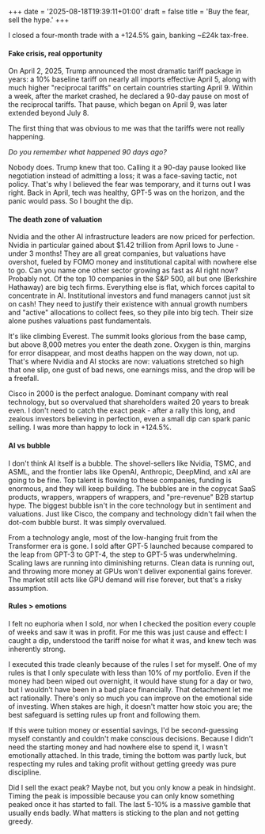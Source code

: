+++
date = '2025-08-18T19:39:11+01:00'
draft = false
title = 'Buy the fear, sell the hype.'
+++

I closed a four-month trade with a +124.5% gain, banking ~£24k tax-free.

#### Fake crisis, real opportunity

On April 2, 2025, Trump announced the most dramatic tariff package in years: a 10% baseline tariff on nearly all imports effective April 5, along with much higher "reciprocal tariffs" on certain countries starting April 9. Within a week, after the market crashed, he declared a 90-day pause on most of the reciprocal tariffs. That pause, which began on April 9, was later extended beyond July 8.

The first thing that was obvious to me was that the tariffs were not really happening.

*Do you remember what happened 90 days ago?*

Nobody does. Trump knew that too. Calling it a 90-day pause looked like negotiation instead of admitting a loss; it was a face-saving tactic, not policy. That's why I believed the fear was temporary, and it turns out I was right. Back in April, tech was healthy, GPT-5 was on the horizon, and the panic would pass. So I bought the dip.

#### The death zone of valuation

Nvidia and the other AI infrastructure leaders are now priced for perfection. Nvidia in particular gained about $1.42 trillion from April lows to June - under 3 months! They are all great companies, but valuations have overshot, fueled by FOMO money and institutional capital with nowhere else to go. Can you name one other sector growing as fast as AI right now? Probably not. Of the top 10 companies in the S&P 500, all but one (Berkshire Hathaway) are big tech firms. Everything else is flat, which forces capital to concentrate in AI. Institutional investors and fund managers cannot just sit on cash! They need to justify their existence with annual growth numbers and "active" allocations to collect fees, so they pile into big tech. Their size alone pushes valuations past fundamentals.

It's like climbing Everest. The summit looks glorious from the base camp, but above 8,000 metres you enter the death zone. Oxygen is thin, margins for error disappear, and most deaths happen on the way down, not up. That's where Nvidia and AI stocks are now: valuations stretched so high that one slip, one gust of bad news, one earnings miss, and the drop will be a freefall.

Cisco in 2000 is the perfect analogue. Dominant company with real technology, but so overvalued that shareholders waited 20 years to break even. I don't need to catch the exact peak - after a rally this long, and zealous investors believing in perfection, even a small dip can spark panic selling. I was more than happy to lock in +124.5%.

#### AI vs bubble

I don't think AI itself is a bubble. The shovel-sellers like Nvidia, TSMC, and ASML, and the frontier labs like OpenAI, Anthropic, DeepMind, and xAI are going to be fine. Top talent is flowing to these companies, funding is enormous, and they will keep building. The bubbles are in the copycat SaaS products, wrappers, wrappers of wrappers, and "pre-revenue" B2B startup hype. The biggest bubble isn't in the core technology but in sentiment and valuations. Just like Cisco, the company and technology didn't fail when the dot-com bubble burst. It was simply overvalued.

From a technology angle, most of the low-hanging fruit from the Transformer era is gone. I sold after GPT-5 launched because compared to the leap from GPT-3 to GPT-4, the step to GPT-5 was underwhelming. Scaling laws are running into diminishing returns. Clean data is running out, and throwing more money at GPUs won't deliver exponential gains forever. The market still acts like GPU demand will rise forever, but that's a risky assumption.

#### Rules > emotions

I felt no euphoria when I sold, nor when I checked the position every couple of weeks and saw it was in profit. For me this was just cause and effect: I caught a dip, understood the tariff noise for what it was, and knew tech was inherently strong.

I executed this trade cleanly because of the rules I set for myself. One of my rules is that I only speculate with less than 10% of my portfolio. Even if the money had been wiped out overnight, it would have stung for a day or two, but I wouldn't have been in a bad place financially. That detachment let me act rationally. There's only so much you can improve on the emotional side of investing. When stakes are high, it doesn't matter how stoic you are; the best safeguard is setting rules up front and following them.

If this were tuition money or essential savings, I'd be second-guessing myself constantly and couldn't make conscious decisions. Because I didn't need the starting money and had nowhere else to spend it, I wasn't emotionally attached. In this trade, timing the bottom was partly luck, but respecting my rules and taking profit without getting greedy was pure discipline.

Did I sell the exact peak? Maybe not, but you only know a peak in hindsight. Timing the peak is impossible because you can only know something peaked once it has started to fall. The last 5-10% is a massive gamble that usually ends badly. What matters is sticking to the plan and not getting greedy.